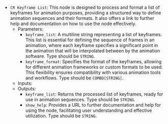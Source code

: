 - `CR Keyframe List`: This node is designed to process and format a list of keyframes for animation purposes, providing a structured way to define animation sequences and their formats. It also offers a link to further help and documentation on how to use the node effectively.
    - Parameters:
        - `keyframe_list`: A multiline string representing a list of keyframes. This list is essential for defining the sequence of frames in an animation, where each keyframe specifies a significant point in the animation that will be interpolated between by the animation software. Type should be `STRING`.
        - `keyframe_format`: Specifies the format of the keyframes, allowing for different animation frameworks or custom formats to be used. This flexibility ensures compatibility with various animation tools and workflows. Type should be `COMBO[STRING]`.
    - Inputs:
    - Outputs:
        - `keyframe_list`: Returns the processed list of keyframes, ready for use in animation sequences. Type should be `STRING`.
        - `show_help`: Provides a URL to further documentation and help for using the node, facilitating user understanding and effective utilization. Type should be `STRING`.
